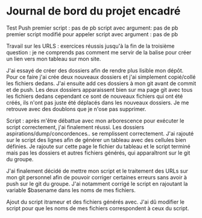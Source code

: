 # Journal de bord du projet encadré
Test Push
premier script : pas de pb
script avec argument: pas de pb
premier script modifié pour appeler script avec argument : pas de pb

Travail sur les URLS :
exercices réussis jusqu'à la fin de la troisième question :
je ne comprends pas comment me servir de la balise <a> pour créer un lien vers mon tableau sur mon site. 


J'ai essayé de créer des dossiers afin de rendre plus lisible mon dépôt.
Pour ce faire j'ai crée deux nouveaux dossiers et j'ai simplement copié/collé les fichiers dedans.
J'ai ensuite add ces dossiers à mon git avant de commit et de push. Les deux dossiers apparaissent bien sur ma page git avec tous les fichiers dedans
 cependant ce sont de nouveaux fichiers qui ont été créés, ils n'ont pas juste été déplacés dans les nouveaux dossiers. Je me retrouve avec des doublons que je n'ose pas supprimer.

Script : après m'être débattue avec mon arborescence pour exécuter le script correctement, j'ai finalement réussi. Les dossiers aspirations/dump/concordences..
se remplissent correctement. J'ai rajouté sur le script des lignes afin de générer un tableau avec des cellules bien définies. Je rajoute sur cette page 
le fichier du tableau et le script terminé mais pas les dossiers et autres fichiers générés, qui apparaîtront sur le git du groupe.

J'ai finalement décidé de mettre mon script et le traitement des URLs sur mon git personnel afin de pouvoir corriger certaines erreurs sans avoir à push
sur le git du groupe. J'ai notamment corrigé le script en rajoutant la variable $basename dans les noms de mes fichiers.

Ajout du script itrameur et des fichiers générés avec. J'ai dû modifier le script pour que les noms de mes fichiers correspondent à ceux du script.
